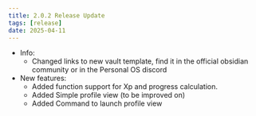 ```yaml
---
title: 2.0.2 Release Update
tags: [release]
date: 2025-04-11
---
```


- Info:
    - Changed links to new vault template, find it in the official obsidian community or in the Personal OS discord
- New features:
    - Added function support for Xp and progress calculation.
    - Added Simple profile view (to be improved on)
    - Added Command to launch profile view
